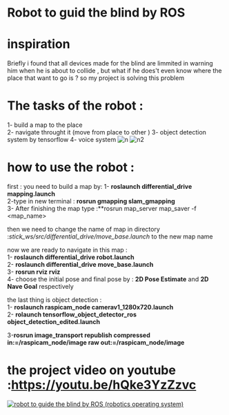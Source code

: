 # Robot to guid the blind by ROS 

# inspiration  
Briefly i found that all devices made for the blind are limmited in warning him when he is about to collide , but what if he does't even know where the place that want to go is ? so my project is solving this problem 


# The tasks of the robot :  
1- build a map to the place   
2- navigate throught it (move from place to other )
3- object detection system by tensorflow
4- voice system 
![n](https://user-images.githubusercontent.com/40636325/91198534-f7195100-e6fc-11ea-8346-5269cbf436c3.png)
![n2](https://user-images.githubusercontent.com/40636325/91198542-f8e31480-e6fc-11ea-8492-9a2dcc890c28.png)


# how to use the robot :  

first : you need to build a map by:
1- **roslaunch differential_drive mapping.launch**  
2-type in new terminal : **rosrun gmapping slam_gmapping**  
3- After finishing the map type :**rosrun map_server map_saver -f <map_name>

then we need to change the name of map in directory :*stick_ws/src/differential_drive/move_base.launch* to the new map name  

now we are ready to navigate in this map :    
1- **roslaunch differential_drive robot.launch**  
2- **roslaunch differential_drive move_base.launch**   
3- **rosrun rviz rviz**  
4- choose the initial pose and final pose by : **2D Pose Estimate** and **2D Nave Goal** respectively    

the last thing is object detection :  
1- **roslaunch raspicam_node camerav1_1280x720.launch**  
2- **rolaunch tensorflow_object_detector_ros object_detection_edited.launch**

3-**rosrun image_transport republish compressed in:=/raspicam_node/image raw out:=/raspicam_node/image**  

# the project video on youtube :https://youtu.be/hQke3YzZzvc  
[![robot to guide the blind by ROS (robotics operating system)](https://img.youtube.com/vi/hQke3YzZzvc/0.jpg)](https://www.youtube.com/watch?v=hQke3YzZzvc)




